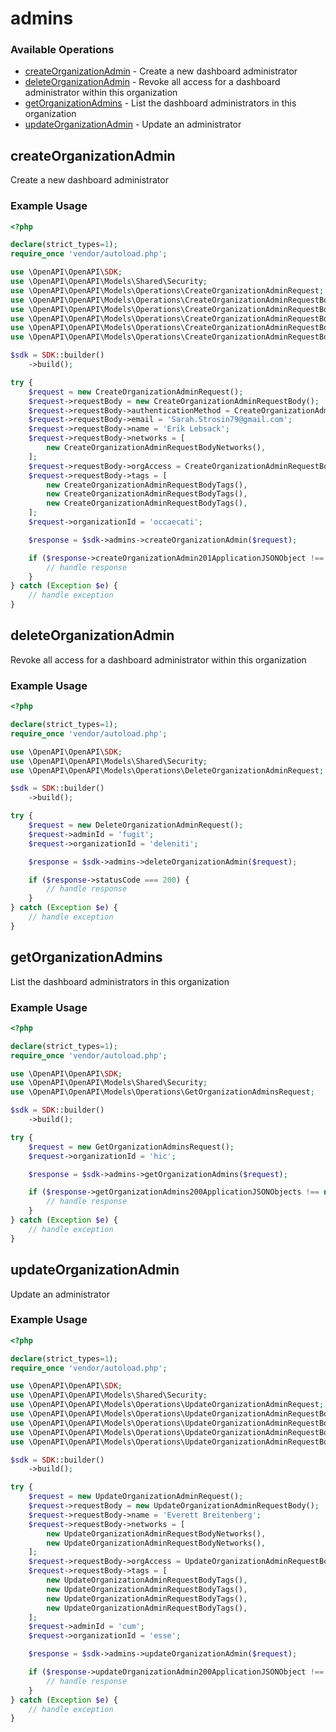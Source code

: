 # admins

### Available Operations

* [createOrganizationAdmin](#createorganizationadmin) - Create a new dashboard administrator
* [deleteOrganizationAdmin](#deleteorganizationadmin) - Revoke all access for a dashboard administrator within this organization
* [getOrganizationAdmins](#getorganizationadmins) - List the dashboard administrators in this organization
* [updateOrganizationAdmin](#updateorganizationadmin) - Update an administrator

## createOrganizationAdmin

Create a new dashboard administrator

### Example Usage

```php
<?php

declare(strict_types=1);
require_once 'vendor/autoload.php';

use \OpenAPI\OpenAPI\SDK;
use \OpenAPI\OpenAPI\Models\Shared\Security;
use \OpenAPI\OpenAPI\Models\Operations\CreateOrganizationAdminRequest;
use \OpenAPI\OpenAPI\Models\Operations\CreateOrganizationAdminRequestBody;
use \OpenAPI\OpenAPI\Models\Operations\CreateOrganizationAdminRequestBodyAuthenticationMethodEnum;
use \OpenAPI\OpenAPI\Models\Operations\CreateOrganizationAdminRequestBodyNetworks;
use \OpenAPI\OpenAPI\Models\Operations\CreateOrganizationAdminRequestBodyOrgAccessEnum;
use \OpenAPI\OpenAPI\Models\Operations\CreateOrganizationAdminRequestBodyTags;

$sdk = SDK::builder()
    ->build();

try {
    $request = new CreateOrganizationAdminRequest();
    $request->requestBody = new CreateOrganizationAdminRequestBody();
    $request->requestBody->authenticationMethod = CreateOrganizationAdminRequestBodyAuthenticationMethodEnum::EMAIL;
    $request->requestBody->email = 'Sarah.Strosin79@gmail.com';
    $request->requestBody->name = 'Erik Lebsack';
    $request->requestBody->networks = [
        new CreateOrganizationAdminRequestBodyNetworks(),
    ];
    $request->requestBody->orgAccess = CreateOrganizationAdminRequestBodyOrgAccessEnum::NONE;
    $request->requestBody->tags = [
        new CreateOrganizationAdminRequestBodyTags(),
        new CreateOrganizationAdminRequestBodyTags(),
        new CreateOrganizationAdminRequestBodyTags(),
    ];
    $request->organizationId = 'occaecati';

    $response = $sdk->admins->createOrganizationAdmin($request);

    if ($response->createOrganizationAdmin201ApplicationJSONObject !== null) {
        // handle response
    }
} catch (Exception $e) {
    // handle exception
}
```

## deleteOrganizationAdmin

Revoke all access for a dashboard administrator within this organization

### Example Usage

```php
<?php

declare(strict_types=1);
require_once 'vendor/autoload.php';

use \OpenAPI\OpenAPI\SDK;
use \OpenAPI\OpenAPI\Models\Shared\Security;
use \OpenAPI\OpenAPI\Models\Operations\DeleteOrganizationAdminRequest;

$sdk = SDK::builder()
    ->build();

try {
    $request = new DeleteOrganizationAdminRequest();
    $request->adminId = 'fugit';
    $request->organizationId = 'deleniti';

    $response = $sdk->admins->deleteOrganizationAdmin($request);

    if ($response->statusCode === 200) {
        // handle response
    }
} catch (Exception $e) {
    // handle exception
}
```

## getOrganizationAdmins

List the dashboard administrators in this organization

### Example Usage

```php
<?php

declare(strict_types=1);
require_once 'vendor/autoload.php';

use \OpenAPI\OpenAPI\SDK;
use \OpenAPI\OpenAPI\Models\Shared\Security;
use \OpenAPI\OpenAPI\Models\Operations\GetOrganizationAdminsRequest;

$sdk = SDK::builder()
    ->build();

try {
    $request = new GetOrganizationAdminsRequest();
    $request->organizationId = 'hic';

    $response = $sdk->admins->getOrganizationAdmins($request);

    if ($response->getOrganizationAdmins200ApplicationJSONObjects !== null) {
        // handle response
    }
} catch (Exception $e) {
    // handle exception
}
```

## updateOrganizationAdmin

Update an administrator

### Example Usage

```php
<?php

declare(strict_types=1);
require_once 'vendor/autoload.php';

use \OpenAPI\OpenAPI\SDK;
use \OpenAPI\OpenAPI\Models\Shared\Security;
use \OpenAPI\OpenAPI\Models\Operations\UpdateOrganizationAdminRequest;
use \OpenAPI\OpenAPI\Models\Operations\UpdateOrganizationAdminRequestBody;
use \OpenAPI\OpenAPI\Models\Operations\UpdateOrganizationAdminRequestBodyNetworks;
use \OpenAPI\OpenAPI\Models\Operations\UpdateOrganizationAdminRequestBodyOrgAccessEnum;
use \OpenAPI\OpenAPI\Models\Operations\UpdateOrganizationAdminRequestBodyTags;

$sdk = SDK::builder()
    ->build();

try {
    $request = new UpdateOrganizationAdminRequest();
    $request->requestBody = new UpdateOrganizationAdminRequestBody();
    $request->requestBody->name = 'Everett Breitenberg';
    $request->requestBody->networks = [
        new UpdateOrganizationAdminRequestBodyNetworks(),
        new UpdateOrganizationAdminRequestBodyNetworks(),
    ];
    $request->requestBody->orgAccess = UpdateOrganizationAdminRequestBodyOrgAccessEnum::ENTERPRISE;
    $request->requestBody->tags = [
        new UpdateOrganizationAdminRequestBodyTags(),
        new UpdateOrganizationAdminRequestBodyTags(),
        new UpdateOrganizationAdminRequestBodyTags(),
        new UpdateOrganizationAdminRequestBodyTags(),
    ];
    $request->adminId = 'cum';
    $request->organizationId = 'esse';

    $response = $sdk->admins->updateOrganizationAdmin($request);

    if ($response->updateOrganizationAdmin200ApplicationJSONObject !== null) {
        // handle response
    }
} catch (Exception $e) {
    // handle exception
}
```
